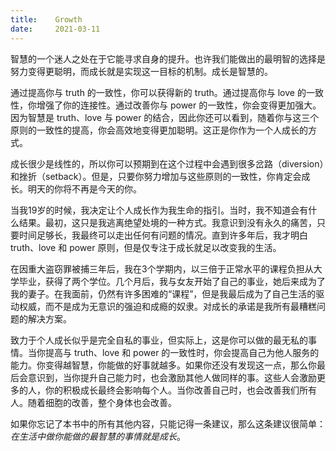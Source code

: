 ```yaml
---
title:    Growth
date:     2021-03-11
---
```


智慧的一个迷人之处在于它能寻求自身的提升。也许我们能做出的最明智的选择是努力变得更聪明，而成长就是实现这一目标的机制。成长是智慧的。

通过提高你与 truth 的一致性，你可以获得新的 truth。通过提高你与 love 的一致性，你增强了你的连接性。通过改善你与 power 的一致性，你会变得更加强大。因为智慧是 truth、love 与 power 的结合，因此你还可以看到，随着你与这三个原则的一致性的提高，你会高效地变得更加聪明。这正是你作为一个人成长的方式。

成长很少是线性的，所以你可以预期到在这个过程中会遇到很多岔路（diversion）和挫折（setback）。但是，只要你努力增加与这些原则的一致性，你肯定会成长。明天的你将不再是今天的你。

当我19岁的时候，我决定让个人成长作为我生命的指引。当时，我不知道会有什么结果。最初，这只是我逃离绝望处境的一种方式。我意识到没有永久的痛苦，只要时间足够长，我最终可以走出任何有问题的情况。直到许多年后，我才明白 truth、love 和 power 原则，但是仅专注于成长就足以改变我的生活。

在因重大盗窃罪被捕三年后，我在3个学期内，以三倍于正常水平的课程负担从大学毕业，获得了两个学位。几个月后，我与女友开始了自己的事业，她后来成为了我的妻子。在我面前，仍然有许多困难的“课程”，但是我最后成为了自己生活的驱动权威，而不是成为无意识的强迫和成瘾的奴隶。对成长的承诺是我所有最糟糕问题的解决方案。

致力于个人成长似乎是完全自私的事业，但实际上，这是你可以做的最无私的事情。当你提高与 truth、love 和 power 的一致性时，你会提高自己为他人服务的能力。你变得越智慧，你能做的好事就越多。如果你还没有发现这一点，那么你最后会意识到，当你提升自己能力时，也会激励其他人做同样的事。这些人会激励更多的人，你的积极成长最终会影响每个人。当你改善自己时，也会改善我们所有人。随着细胞的改善，整个身体也会改善。

如果你忘记了本书中的所有其他内容，只能记得一条建议，那么这条建议很简单：*在生活中做你能做的最智慧的事情就是成长*。
